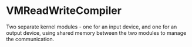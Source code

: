 # VMReadWriteCompiler
Two separate kernel modules - one for an input device, and one for an output device, using shared memory between the two modules to manage the communication.

